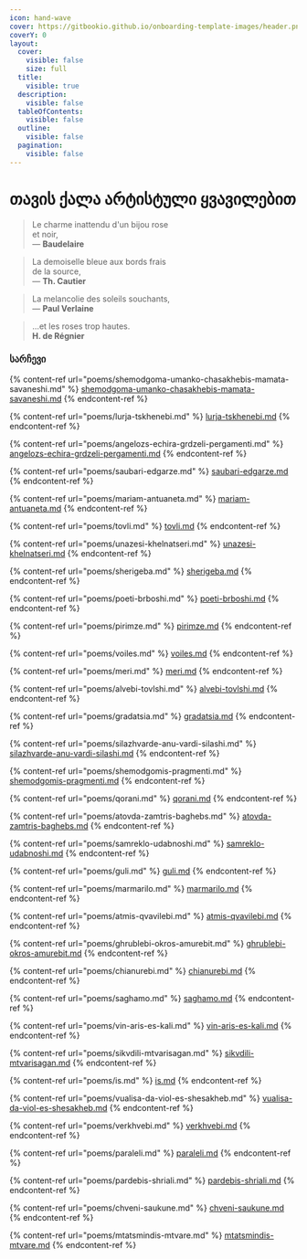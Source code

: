 ```yaml
---
icon: hand-wave
cover: https://gitbookio.github.io/onboarding-template-images/header.png
coverY: 0
layout:
  cover:
    visible: false
    size: full
  title:
    visible: true
  description:
    visible: false
  tableOfContents:
    visible: false
  outline:
    visible: false
  pagination:
    visible: false
---
```


# თავის ქალა არტისტული ყვავილებით

> Le charme inattendu d'un bijou rose\
> et noir,\
> — **Baudelaire**

> La demoiselle bleue aux bords frais\
> de la source,\
> — **Th. Cautier**

> La melancolie des soleils souchants,\
> — **Paul Verlaine**

> ...et les roses trop hautes.\
> **H. de Régnier**

### სარჩევი

{% content-ref url="poems/shemodgoma-umanko-chasakhebis-mamata-savaneshi.md" %}
[shemodgoma-umanko-chasakhebis-mamata-savaneshi.md](poems/shemodgoma-umanko-chasakhebis-mamata-savaneshi.md)
{% endcontent-ref %}

{% content-ref url="poems/lurja-tskhenebi.md" %}
[lurja-tskhenebi.md](poems/lurja-tskhenebi.md)
{% endcontent-ref %}

{% content-ref url="poems/angelozs-echira-grdzeli-pergamenti.md" %}
[angelozs-echira-grdzeli-pergamenti.md](poems/angelozs-echira-grdzeli-pergamenti.md)
{% endcontent-ref %}

{% content-ref url="poems/saubari-edgarze.md" %}
[saubari-edgarze.md](poems/saubari-edgarze.md)
{% endcontent-ref %}

{% content-ref url="poems/mariam-antuaneta.md" %}
[mariam-antuaneta.md](poems/mariam-antuaneta.md)
{% endcontent-ref %}

{% content-ref url="poems/tovli.md" %}
[tovli.md](poems/tovli.md)
{% endcontent-ref %}

{% content-ref url="poems/unazesi-khelnatseri.md" %}
[unazesi-khelnatseri.md](poems/unazesi-khelnatseri.md)
{% endcontent-ref %}

{% content-ref url="poems/sherigeba.md" %}
[sherigeba.md](poems/sherigeba.md)
{% endcontent-ref %}

{% content-ref url="poems/poeti-brboshi.md" %}
[poeti-brboshi.md](poems/poeti-brboshi.md)
{% endcontent-ref %}

{% content-ref url="poems/pirimze.md" %}
[pirimze.md](poems/pirimze.md)
{% endcontent-ref %}

{% content-ref url="poems/voiles.md" %}
[voiles.md](poems/voiles.md)
{% endcontent-ref %}

{% content-ref url="poems/meri.md" %}
[meri.md](poems/meri.md)
{% endcontent-ref %}

{% content-ref url="poems/alvebi-tovlshi.md" %}
[alvebi-tovlshi.md](poems/alvebi-tovlshi.md)
{% endcontent-ref %}

{% content-ref url="poems/gradatsia.md" %}
[gradatsia.md](poems/gradatsia.md)
{% endcontent-ref %}

{% content-ref url="poems/silazhvarde-anu-vardi-silashi.md" %}
[silazhvarde-anu-vardi-silashi.md](poems/silazhvarde-anu-vardi-silashi.md)
{% endcontent-ref %}

{% content-ref url="poems/shemodgomis-pragmenti.md" %}
[shemodgomis-pragmenti.md](poems/shemodgomis-pragmenti.md)
{% endcontent-ref %}

{% content-ref url="poems/qorani.md" %}
[qorani.md](poems/qorani.md)
{% endcontent-ref %}

{% content-ref url="poems/atovda-zamtris-baghebs.md" %}
[atovda-zamtris-baghebs.md](poems/atovda-zamtris-baghebs.md)
{% endcontent-ref %}

{% content-ref url="poems/samreklo-udabnoshi.md" %}
[samreklo-udabnoshi.md](poems/samreklo-udabnoshi.md)
{% endcontent-ref %}

{% content-ref url="poems/guli.md" %}
[guli.md](poems/guli.md)
{% endcontent-ref %}

{% content-ref url="poems/marmarilo.md" %}
[marmarilo.md](poems/marmarilo.md)
{% endcontent-ref %}

{% content-ref url="poems/atmis-qvavilebi.md" %}
[atmis-qvavilebi.md](poems/atmis-qvavilebi.md)
{% endcontent-ref %}

{% content-ref url="poems/ghrublebi-okros-amurebit.md" %}
[ghrublebi-okros-amurebit.md](poems/ghrublebi-okros-amurebit.md)
{% endcontent-ref %}

{% content-ref url="poems/chianurebi.md" %}
[chianurebi.md](poems/chianurebi.md)
{% endcontent-ref %}

{% content-ref url="poems/saghamo.md" %}
[saghamo.md](poems/saghamo.md)
{% endcontent-ref %}

{% content-ref url="poems/vin-aris-es-kali.md" %}
[vin-aris-es-kali.md](poems/vin-aris-es-kali.md)
{% endcontent-ref %}

{% content-ref url="poems/sikvdili-mtvarisagan.md" %}
[sikvdili-mtvarisagan.md](poems/sikvdili-mtvarisagan.md)
{% endcontent-ref %}

{% content-ref url="poems/is.md" %}
[is.md](poems/is.md)
{% endcontent-ref %}

{% content-ref url="poems/vualisa-da-viol-es-shesakheb.md" %}
[vualisa-da-viol-es-shesakheb.md](poems/vualisa-da-viol-es-shesakheb.md)
{% endcontent-ref %}

{% content-ref url="poems/verkhvebi.md" %}
[verkhvebi.md](poems/verkhvebi.md)
{% endcontent-ref %}

{% content-ref url="poems/paraleli.md" %}
[paraleli.md](poems/paraleli.md)
{% endcontent-ref %}

{% content-ref url="poems/pardebis-shriali.md" %}
[pardebis-shriali.md](poems/pardebis-shriali.md)
{% endcontent-ref %}

{% content-ref url="poems/chveni-saukune.md" %}
[chveni-saukune.md](poems/chveni-saukune.md)
{% endcontent-ref %}

{% content-ref url="poems/mtatsmindis-mtvare.md" %}
[mtatsmindis-mtvare.md](poems/mtatsmindis-mtvare.md)
{% endcontent-ref %}
